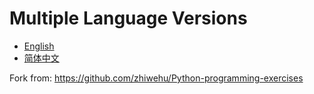 # Multiple Language Versions

- [English](en/python-programming-exercises.md)
- [简体中文](zh/python-programming-exercises.md)

Fork from: https://github.com/zhiwehu/Python-programming-exercises
